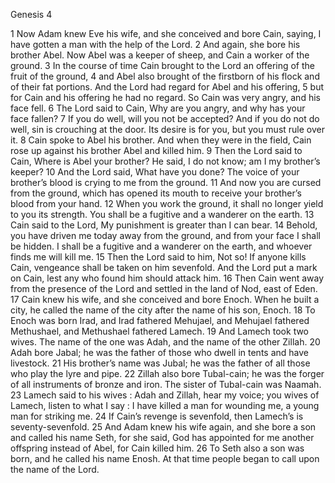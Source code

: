 Genesis 4

1	Now Adam knew Eve his wife, and she conceived and bore Cain, saying, I have gotten a man with the help of the Lord.
2	And again, she bore his brother Abel. Now Abel was a keeper of sheep, and Cain a worker of the ground.
3	In the course of time Cain brought to the Lord an offering of the fruit of the ground,
4	and Abel also brought of the firstborn of his flock and of their fat portions. And the Lord had regard for Abel and his offering,
5	but for Cain and his offering he had no regard. So Cain was very angry, and his face fell.
6	The Lord said to Cain, Why are you angry, and why has your face fallen?
7	If you do well, will you not be accepted? And if you do not do well, sin is crouching at the door. Its desire is for you, but you must rule over it.
8	Cain spoke to Abel his brother. And when they were in the field, Cain rose up against his brother Abel and killed him.
9	Then the Lord said to Cain, Where is Abel your brother? He said, I do not know; am I my brother’s keeper?
10	And the Lord said, What have you done? The voice of your brother’s blood is crying to me from the ground.
11	And now you are cursed from the ground, which has opened its mouth to receive your brother’s blood from your hand.
12	When you work the ground, it shall no longer yield to you its strength. You shall be a fugitive and a wanderer on the earth.
13	Cain said to the Lord, My punishment is greater than I can bear.
14	Behold, you have driven me today away from the ground, and from your face I shall be hidden. I shall be a fugitive and a wanderer on the earth, and whoever finds me will kill me.
15	Then the Lord said to him, Not so! If anyone kills Cain, vengeance shall be taken on him sevenfold. And the Lord put a mark on Cain, lest any who found him should attack him.
16	Then Cain went away from the presence of the Lord and settled in the land of Nod, east of Eden.
17	Cain knew his wife, and she conceived and bore Enoch. When he built a city, he called the name of the city after the name of his son, Enoch.
18	To Enoch was born Irad, and Irad fathered Mehujael, and Mehujael fathered Methushael, and Methushael fathered Lamech.
19	And Lamech took two wives. The name of the one was Adah, and the name of the other Zillah.
20	Adah bore Jabal; he was the father of those who dwell in tents and have livestock.
21	His brother’s name was Jubal; he was the father of all those who play the lyre and pipe.
22	Zillah also bore Tubal-cain; he was the forger of all instruments of bronze and iron. The sister of Tubal-cain was Naamah.
23	Lamech said to his wives : Adah and Zillah, hear my voice; you wives of Lamech, listen to what I say : I have killed a man for wounding me, a young man for striking me.
24	If Cain’s revenge is sevenfold, then Lamech’s is seventy-sevenfold.
25	And Adam knew his wife again, and she bore a son and called his name Seth, for she said, God has appointed for me another offspring instead of Abel, for Cain killed him.
26	To Seth also a son was born, and he called his name Enosh. At that time people began to call upon the name of the Lord.

